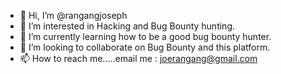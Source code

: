 - 👋 Hi, I’m @rangangjoseph
- 👀 I’m interested in Hacking and Bug Bounty hunting.
- 🌱 I’m currently learning how to be a good bug bounty hunter.
- 💞️ I’m looking to collaborate on Bug Bounty and this platform.
- 📫 How to reach me.....email me : joerangang@gmail.com

<!---
rangangjoseph/rangangjoseph is a ✨ special ✨ repository because its `README.md` (this file) appears on your GitHub profile.
You can click the Preview link to take a look at your changes.
--->
